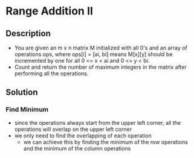 # Range Addition II

## Description

* You are given an m x n matrix M initialized with all 0's and an array of operations ops, where ops[i] = [ai, bi] means M[x][y] should be incremented by one for all 0 <= x < ai and 0 <= y < bi.
* Count and return the number of maximum integers in the matrix after performing all the operations.

## Solution

### Find Minimum

* since the operations always start from the upper left corner, all the operations will overlap on the upper left corner
* we only need to find the overlapping of each operation
  * we can achieve this by finding the minimum of the row operations and the minimum of the column operations
  